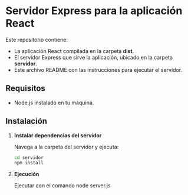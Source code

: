 # Servidor Express para la aplicación React

Este repositorio contiene:
- La aplicación React compilada en la carpeta **dist**.
- El servidor Express que sirve la aplicación, ubicado en la carpeta **servidor**.
- Este archivo README con las instrucciones para ejecutar el servidor.

## Requisitos

- Node.js instalado en tu máquina.

## Instalación 

1. **Instalar dependencias del servidor**

   Navega a la carpeta del servidor y ejecuta:
   ```bash
   cd servidor
   npm install

2. **Ejecución**

   Ejecutar con el comando node server.js